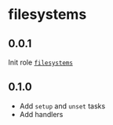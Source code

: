 # filesystems

## 0.0.1

Init role [`filesystems`](https://github.com/quidame/aqs-role-filesystems)

## 0.1.0

* Add `setup` and `unset` tasks
* Add handlers
